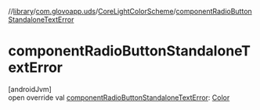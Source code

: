 //[library](../../../index.md)/[com.glovoapp.uds](../index.md)/[CoreLightColorScheme](index.md)/[componentRadioButtonStandaloneTextError](component-radio-button-standalone-text-error.md)

# componentRadioButtonStandaloneTextError

[androidJvm]\
open override val [componentRadioButtonStandaloneTextError](component-radio-button-standalone-text-error.md): [Color](https://developer.android.com/reference/kotlin/androidx/compose/ui/graphics/Color.html)
